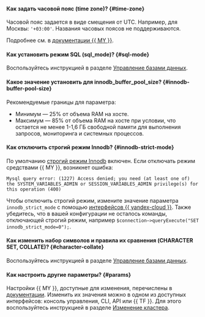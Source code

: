 #### Как задать часовой пояс (time zone)? {#time-zone}

Часовой пояс задается в виде смещения от UTC. Например, для Москвы: `'+03:00'`. Названия часовых поясов не поддерживаются.

Подробнее см. в [документации {{ MY }}](https://dev.mysql.com/doc/refman/5.7/en/time-zone-support.html#time-zone-variables).

#### Как установить режим SQL (sql_mode)? {#sql-mode}

Воспользуйтесь инструкцией в разделе [Управление базами данных](../../managed-mysql/operations/databases.md#sql-mode).

#### Какое значение установить для innodb_buffer_pool_size? {#innodb-buffer-pool-size}

Рекомендуемые границы для параметра:
* Минимум — 25% от объема RAM на хосте.
* Максимум — 85% от объема RAM на хосте при условии, что остается не менее 1-1,6 ГБ свободной памяти для выполнения запросов, мониторинга и системных процессов.

#### Как отключить строгий режим Innodb? {#innodb-strict-mode}

По умолчанию [строгий режим Innodb](../../managed-mysql/concepts/settings-list.md#setting-strict-mode) включен. Если отключать режим средствами {{ MY }}, возникнет ошибка:

```text
Mysql query error: (1227) Access denied; you need (at least one of) the SYSTEM_VARIABLES_ADMIN or SESSION_VARIABLES_ADMIN privilege(s) for this operation (400)
```

Чтобы отключить строгий режим, измените значение параметра `innodb_strict_mode` с помощью [интерфейсов {{ yandex-cloud }}](../../managed-mysql/operations/update.md#change-mysql-config). Также убедитесь, что в вашей конфигурации не осталось команды, отключающей строгий режим, например `$connection–>queryExecute("SET innodb_strict_mode=0");`.

#### Как изменить набор символов и правила их сравнения (CHARACTER SET, COLLATE)? {#character-collate}

Воспользуйтесь инструкцией в разделе [Управление базами данных](../../managed-mysql/operations/databases.md#charset-collate).

#### Как настроить другие параметры? {#params}

Настройки {{ MY }}, доступные для изменения, перечислены в [документации](../../managed-mysql/concepts/settings-list.md). Изменить их значения можно в одном из доступных интерфейсов: консоль управления, CLI, API или {{ TF }}. Для этого воспользуйтесь инструкцией в разделе [Изменение кластера](../../managed-mysql/operations/update.md#change-mysql-config).
